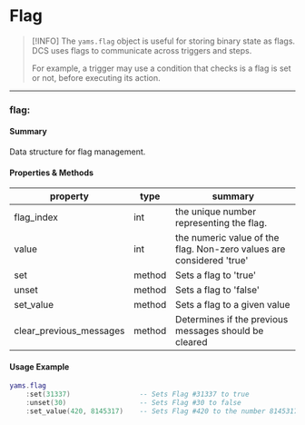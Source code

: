 # Flag

> [!INFO]
> The `yams.flag` object is useful for storing binary state as flags. DCS uses flags to communicate across triggers and steps.
>
> For example, a trigger may use a condition that checks is a flag is set or not, before executing its action.

***

### flag:

#### Summary
Data structure for flag management.
#### Properties & Methods
 | property | type | summary |
 |-------|------|---------|
 |flag_index    | int| the unique number representing the flag.|
 |value    | int| the numeric value of the flag. Non-zero values are considered 'true'|
 |set    | method| Sets a flag to 'true'|
 |unset    |method| Sets a flag to 'false'|
 |set_value    |method| Sets a flag to a given value|
 |clear_previous_messages    |method| Determines if the previous messages should be cleared|

#### Usage Example
```lua
yams.flag
    :set(31337)                 -- Sets Flag #31337 to true
    :unset(30)                  -- Sets Flag #30 to false
    :set_value(420, 8145317)    -- Sets Flag #420 to the number 8145317
```
